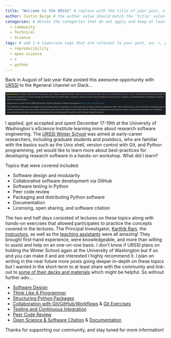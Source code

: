 ```yaml
---
title: "Welcome to the URSSI" # replace with the title of your post, a short catchy description to entice readers
author: Justin Burge # the author value should match the 'title' value of your contributor file located here /gh-pages/_contributors. If you do not have a contributor file, please feel free to make one or contact one of our team members to assist you.
categories: # delete the categories that do not apply and keep at least one
  - Community
  - Technical
  - Science
tags: # add 1-4 lowercase tags that are relevant to your post, ex: r, python, genomics, workflows
  - reproducibility
  - open science
  - r
  - python
---
```

Back in August of last year Kate posted this awesome opportunity with [URSSI](http://urssi.us/about/) to the #general channel on Slack...

![URSSI-slack](/assets/URSSI/2020-01-08-16-11-28.png)

I applied, got accepted and spent December 17-19th at the University of Washington's eScience Institute learning more about research software engineering. The [URSSI Winter School](http://urssi.us/blog/2019/07/09/applications-now-open-for-the-urssi-winter-school-in-research-software-engineering/) was aimed at early-career researchers, including graduate students and postdocs, who are familiar with the basics such as the Unix shell, version control with Git, and Python programming, yet would like to learn more about best-practices for developing research software in a hands-on workshop. What did I learn?

Topics that were covered included:
- Software design and modularity
- Collaborative software development via GitHub
- Software testing in Python
- Peer code review
- Packaging and distributing Python software
- Documentation
- Licensing, open sharing, and software citation

The two and half days consisted of lectures on these topics along with hands-on exercises that allowed participates to practice the concepts covered in the lectures. The Principal Investigator, [Karthik Ram](https://github.com/karthik), the [instructors](https://github.com/si2-urssi/winterschool#instructors), as well as the [teaching assistants](https://github.com/si2-urssi/winterschool#teaching-assistants) were all amazing! They brought first-hand experience, were knowledgeable, and more than willing to assist and help on an one-on-one basis. I don't know if URSSI plans on holding the Winter School again at the University of Washington but if so and you can make it and are interested I highly recommend it. I plan on writing in the near future more posts going deeper in-depth on these topics but I wanted in the short-term to at least share with the community and link-out to [some of their decks and materials](https://github.com/si2-urssi/winterschool) which might be helpful. So without further ado...

- [Software Design](http://carver.cs.ua.edu/Slides/URSSI-WinterSchool-Design.pdf)
- [Think Like A Programmer](https://docs.google.com/presentation/d/1eNpMYEyS2x92P2r94pWwykfHSS2KaRHxzRsRN85WFh0/edit?usp=sharing)
- [Structuring Python Packages](https://kyleniemeyer.github.io/research-software-dev-modules/module-packaging/)
- [Collaboration with Git/GitHub/Workflows](http://inundata.org/talks/git-collaboration/#/) & [Git Exercises](https://jameshowison.github.io/peer_production_course/docs/additional_git_exercises.html)
- [Testing and Continuous Integration](https://kyleniemeyer.github.io/research-software-dev-modules/module-testing-ci/)
- [Peer Code Review](http://carver.cs.ua.edu/Slides/URSSI-WinterSchool-PeerCodeReview.pdf)
- [Open Science & Software Citation](https://kyleniemeyer.github.io/research-software-dev-modules/module-open-science/) & [Documentation](https://kyleniemeyer.github.io/research-software-dev-modules/module-documentation/)

Thanks for supporting our community, and stay tuned for more information!